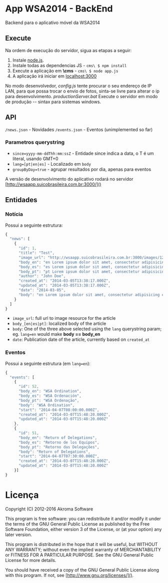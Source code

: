 App WSA2014 - BackEnd
===

Backend para o aplicativo móvel da WSA2014

Execute
---
Na ordem de execução do servidor, sigua as etapas a seguir:

1. Instale [node.js](http://nodejs.org/).
2. Instale todas as dependencias JS - `cms\ $ npm install`
3. Execute a aplicação em **\cms** - `cms\ $ node app.js`
4. A aplicação irá iniciar em [localhost:3000](http://localhost:3000)

No modo desenvolvedor, *config.js* tente procurar o seu endereço de IP LAN, para que possa trocar o envio de fotos, sinta-se livre para alterar o ip para desenvolvimento.
*productionServer.bat* Execute o servidor em modo de produção -- sintax para sistemas windows.

API
---
`/news.json` - Novidades
`/events.json` - Eventos (unimplemented so far)

### Parametros querystring

- `since=yyyy-mm-ddThh:mm:ssZ` - Entidade since indica a data, o T é um literal, usando GMT+0
- `lang=[pt|en|es]` - Localizado em `body`
- `groupByDay=true` - agrupar resultados por dia, apenas para eventos

A versão de desenvolvimento do aplicativo rodará no servidor [http://wsaapp.suicobrasileira.com.br:3000/]()

Entidades
---

### Notícia
Possui a seguinte estrutura:
``` javascript
{
  "news": [
    {
      "id": 1,
      "title": "Test",
      "image_url": "http://wsaapp.suicobrasileira.com.br:3000/images/12345.png",
      "body_en": "en Lorem ipsum dolor sit amet, consectetur adipisicing elit. Fugit, alias illum temporibus ea perspiciatis dolorum similique nam laborum recusandae. Quis, ab, excepturi modi nemo eligendi dicta ad repudiandae aut facilis.",
      "body_es": "es Lorem ipsum dolor sit amet, consectetur adipisicing elit. Repellat, impedit, eius eaque vero nam illum dignissimos vitae ad temporibus voluptas recusandae facilis placeat quas maiores debitis ipsum qui ab quisquam.",
      "body_pt": "pt Lorem ipsum dolor sit amet, consectetur adipisicing elit. Ipsum, minima repellendus placeat sequi. Veritatis, a, eum, suscipit culpa dolorem deserunt eveniet quos iste adipisci tempora quae ducimus officia nulla quia.",
      "author": "John Doe",
      "created_at": "2014-03-05T13:38:17.000Z",
      "updated_at": "2014-03-05T13:38:17.000Z",
      "date": "2014-03-05",
      "body": "en Lorem ipsum dolor sit amet, consectetur adipisicing elit. Fugit, alias illum temporibus ea perspiciatis dolorum similique nam laborum recusandae. Quis, ab, excepturi modi nemo eligendi dicta ad repudiandae aut facilis."
    }
  ]
}
```

- `image_url`: full url to image resource for the article
- `body_[en|es|pt]`: localized body of the article
- `body`: One of the three above selected using the `lang` querystring param; eg. `lang=en` would make **body == body_en**
- `date`: Publication date of the article, currently based on `created_at`

### Eventos
Possui a seguinte estrutura (em `lang=en`):

``` javascript
{
  "events": [
    {
      "id": 52,
      "body_en": "WSA Ordination",
      "body_es": "WSA Ordenación",
      "body_pt": "WSA Ordenação",
      "body": "WSA Ordination",
      "start": "2014-04-07T08:00:00.000Z",
      "created_at": "2014-03-07T15:48:20.000Z",
      "updated_at": "2014-03-07T15:48:20.000Z"
    },
    {
      "id": 51,
      "body_en": "Return of Delegations",
      "body_es": "Retorno de los Equipos",
      "body_pt": "Retorno das Delegações",
      "body": "Return of Delegations",
      "start": "2014-04-07T07:30:00.000Z",
      "created_at": "2014-03-07T15:48:20.000Z",
      "updated_at": "2014-03-07T15:48:20.000Z"
    }]
}
```

# Licença
Copyright (C) 2012-2016  Akroma Software

This program is free software: you can redistribute it and/or modify
it under the terms of the GNU General Public License as published by
the Free Software Foundation, either version 3 of the License, or
(at your option) any later version.

This program is distributed in the hope that it will be useful,
but WITHOUT ANY WARRANTY; without even the implied warranty of
MERCHANTABILITY or FITNESS FOR A PARTICULAR PURPOSE.  See the
GNU General Public License for more details.

You should have received a copy of the GNU General Public License
along with this program.  If not, see [http://www.gnu.org/licenses/]().


